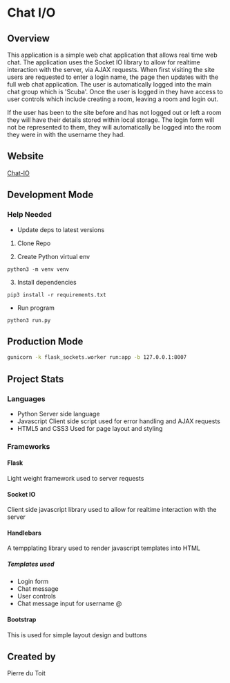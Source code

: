 # Chat I/O

## Overview

This application is a simple web chat application that allows real time web chat. The application uses the
Socket IO library to allow for realtime interaction with the server, via AJAX requests. When first visiting
the site users are requested to enter a login name, the page then updates with the full web chat application.
The user is automatically logged into the main chat group which is 'Scuba'. Once the user is logged in they
have access to user controls which include creating a room, leaving a room and login out.

If the user has been to the site before and has not logged out or left a room they will have their details stored
within local storage. The login form will not be represented to them, they will automatically be logged into the
room they were in with the username they had.

## Website

[Chat-IO](https://chat-io.zeroisone.io/)

## Development Mode

### Help Needed

- Update deps to latest versions

1. Clone Repo

2. Create Python virtual env

```
python3 -m venv venv
```

3. Install dependencies

```
pip3 install -r requirements.txt
```

- Run program

```
python3 run.py
```

## Production Mode

```sh
gunicorn -k flask_sockets.worker run:app -b 127.0.0.1:8007
```

## Project Stats

### Languages

- Python
  Server side language
- Javascript
  Client side script used for error handling and AJAX requests
- HTML5 and CSS3
  Used for page layout and styling

### Frameworks

#### Flask

Light weight framework used to server requests

#### Socket IO

Client side javascript library used to allow for realtime interaction with the server

#### Handlebars

A tempplating library used to render javascript templates into HTML

##### Templates used

- Login form
- Chat message
- User controls
- Chat message input for username @

#### Bootstrap

This is used for simple layout design and buttons

## Created by

Pierre du Toit
